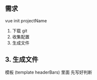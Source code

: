 ## 需求
vue init projectName
1. 下载 git 
2. 收集配置
3. 生成文件

## 3. 生成文件
模板 (template headerBars) 里面  先写好判断